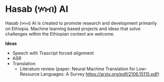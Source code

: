 # Hasab (ሃሳብ) AI

Hasab (ሃሳብ) AI is created to promote research and development primarily on Ethiopia. Machine learning based projects and ideas that solve challenges within the Ethiopian context are welcome.

**Ideas**
- Speech with Trascript forced alignment
- ASR
- Translation
  - Literature review (paper: Neural Machine Translation for Low-Resource Languages: A Survey https://arxiv.org/pdf/2106.15115.pdf)
